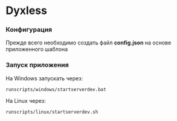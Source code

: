# Dyxless

### Конфигурация
Прежде всего необходимо создать файл **config.json** на основе приложенного шаблона

### Запуск приложения
На Windows запускать через:
```
runscripts/windows/startserverdev.bat
```
На Linux через:
```
runscripts/linux/startserverdev.sh
```